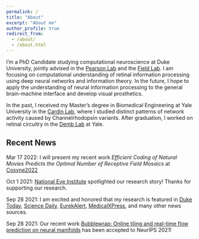 ```yaml
---
permalink: /
title: "About"
excerpt: "About me"
author_profile: true
redirect_from: 
  - /about/
  - /about.html
---
```


I’m a PhD Candidate studying computational neuroscience at Duke University, jointly advised in the [Pearson Lab](https://pearsonlab.github.io/) and the [Field Lab](https://www.neuro.duke.edu/research/faculty-labs/field-lab). I am focusing on computational understanding of retinal information processing using deep neural networks and information theory. In the future, I hope to apply the understanding of neural information processing to the general brain-machine interface and develop visual prosthetics. 

In the past, I received my Master’s degree in Biomedical Engineering at Yale University in the [Cardin Lab](http://cardinlab.org/), where I studied distinct patterns of network activity caused by Channelrhodopsin variants. After graduation, I worked on retinal circuitry in the [Demb Lab](https://medicine.yale.edu/profile/jonathan_demb/?tab=research) at Yale. 


## Recent News

Mar 17 2022: I will present my recent work *Efficient Coding of Natural Movies Predicts the Optimal Number of Receptive Field Mosaics* at [Cosyne2022](https://www.cosyne.org/)

Oct 1 2021: [National Eye Institute](https://www.nei.nih.gov/about/news-and-events/news/living-retina-achieves-sensitivity-and-efficiency-engineers-can-only-dream-about) spotlighted our research story! Thanks for supporting our research.

Sep 28 2021: I am excited and honored that my research is featured in [Duke Today](https://today.duke.edu/2021/09/living-retina-achieves-sensitivity-and-efficiency-engineers-can-only-dream-about), [Science Daily](https://www.sciencedaily.com/releases/2021/09/210928130825.htm), [EurekAlert](https://www.eurekalert.org/news-releases/929849), [MedicalXPress](https://medicalxpress.com/news/2021-09-retina-sensitivity-efficiency.html), and many other news sources. 

Sep 28 2021: Our recent work [Bubblewrap: Online tiling and real-time flow prediction on neural manifolds](https://arxiv.org/abs/2108.13941) has been accepted to NeurIPS 2021!
